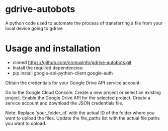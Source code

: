 # gdrive-autobots
A python code used to automate the process of transferring a file from your local device going to gdrive

# Usage and installation
+ cloned https://github.com/cronusinfo/gdrive-autobots.git
+  Install the required dependencies:
+  pip install google-api-python-client google-auth

Obtain the credentials for your Google Drive API service account:

Go to the Google Cloud Console.
Create a new project or select an existing project.
Enable the Google Drive API for the selected project.
Create a service account and download the JSON credentials file.


Note: Replace 'your_folder_id' with the actual ID of the folder where you want to upload the files. Update the file_paths list with the actual file paths you want to upload.

